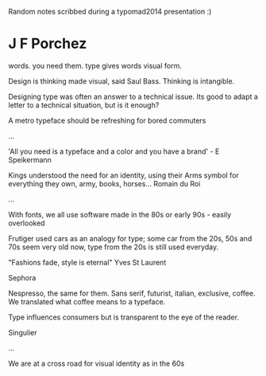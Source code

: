 Random notes scribbed during a typomad2014 presentation :)

# J F Porchez

words. you need them. type gives words visual form. 

Design is thinking made visual, said Saul Bass. Thinking is intangible. 

Designing type was often an answer to a technical issue. Its good to adapt a letter to a technical situation, but is it enough?

A metro typeface should be refreshing for bored commuters

...

'All you need is a typeface and a color and you have a brand' - E Speikermann

Kings understood the need for an identity, using their Arms symbol for everything they own, army, books, horses... Romain du Roi 

...

With fonts, we all use software made in the 80s or early 90s - easily overlooked

Frutiger used cars as an analogy for type; some car from the 20s, 50s and 70s seem very old now, type from the 20s is still used everyday. 

"Fashions fade, style is eternal" Yves St Laurent

Sephora

Nespresso, the same for them. Sans serif, futurist, italian, exclusive, coffee. We translated what coffee means to a typeface.

Type influences consumers but is transparent to the eye of the reader. 

Singulier

...

We are at a cross road for visual identity as in the 60s
